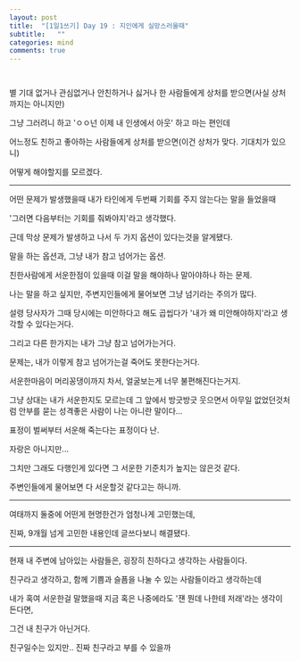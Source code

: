 ```yaml
---
layout: post
title:  "[1일1쓰기] Day 19 : 지인에게 실망스러울때"
subtitle:   ""
categories: mind
comments: true
---
```




 ` `

별 기대 없거나 관심없거나 안친하거나 싫거나 한 사람들에게 상처를 받으면(사실 상처까지는 아니지만)

그냥 그러려니 하고 'ㅇㅇ넌 이제 내 인생에서 아웃' 하고 마는 편인데

어느정도 친하고 좋아하는 사람들에게 상처를 받으면(이건 상처가 맞다. 기대치가 있으니)

어떻게 해야할지를 모르겠다.

---

어떤 문제가 발생했을때 내가 타인에게 두번째 기회를 주지 않는다는 말을 들었을때

'그러면 다음부터는 기회를 줘봐야지'라고 생각했다.

근데 막상 문제가 발생하고 나서 두 가지 옵션이 있다는것을 알게됐다.

말을 하는 옵션과, 그냥 내가 참고 넘어가는 옵션.

친한사람에게 서운한점이 있을때 이걸 말을 해야하나 말아야하나 하는 문제.

나는 말을 하고 싶지만, 주변지인들에게 물어보면 그냥 넘기라는 주의가 많다.

설령 당사자가 그때 당시에는 미안하다고 해도 곱씹다가 '내가 왜 미안해야하지'라고 생각할 수 있다는거다.

그리고 다른 한가지는 내가 그냥 참고 넘어가는거다.

문제는, 내가 이렇게 참고 넘어가는걸 죽어도 못한다는거다.

서운한마음이 머리꽁댕이까지 차서, 얼굴보는게 너무 불편해진다는거지.

그냥 상대는 내가 서운한지도 모르는데 그 앞에서 방긋방긋 웃으면서 아무일 없었던것처럼 안부를 묻는 성격좋은 사람이 나는 아니란 말이다...

표정이 벌써부터 서운해 죽는다는 표정이다 난.

자랑은 아니지만...

그치만 그래도 다행인게 있다면 그 서운한 기준치가 높지는 않은것 같다.

주변인들에게 물어보면 다 서운할것 같다고는 하니까.

---

여태까지 둘중에 어떤게 현명한건가 엄청나게 고민했는데,

진짜, 9개월 넘게 고민한 내용인데 글쓰다보니 해결됐다.

---

현재 내 주변에 남아있는 사람들은, 굉장히 친하다고 생각하는 사람들이다.

친구라고 생각하고, 함께 기쁨과 슬픔을 나눌 수 있는 사람들이라고 생각하는데

내가 혹여 서운한걸 말했을때 지금 혹은 나중에라도 '쟨 뭔데 나한테 저래'라는 생각이 든다면,

그건 내 친구가 아닌거다.

친구일수는 있지만.. 진짜 친구라고 부를 수 있을까













